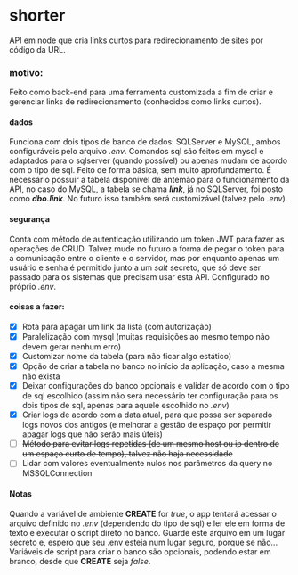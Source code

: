 # shorter
API em node que cria links curtos para redirecionamento de sites por código da URL.

### motivo:
Feito como back-end para uma ferramenta customizada a fim de criar e gerenciar links de redirecionamento (conhecidos como links curtos).

#### dados
Funciona com dois tipos de banco de dados: SQLServer e MySQL, ambos configuráveis pelo arquivo *.env*. Comandos sql são feitos em mysql e adaptados para o sqlserver (quando possível) ou apenas mudam de acordo com o tipo de sql. Feito de forma básica, sem muito aprofundamento. É necessário possuir a tabela disponível de antemão para o funcionamento da API, no caso do MySQL, a tabela se chama ***link***, já no SQLServer, foi posto como ***dbo.link***. No futuro isso também será customizável (talvez pelo *.env*).

#### segurança
Conta com método de autenticação utilizando um token JWT para fazer as operações de CRUD. Talvez mude no futuro a forma de pegar o token para a comunicação entre o cliente e o servidor, mas por enquanto apenas um usuário e senha é permitido junto a um *salt* secreto, que só deve ser passado para os sistemas que precisam usar esta API. Configurado no próprio *.env*.

#### coisas a fazer:
- [x] Rota para apagar um link da lista (com autorização)
- [x] Paralelização com mysql (muitas requisições ao mesmo tempo não devem gerar nenhum erro)
- [x] Customizar nome da tabela (para não ficar algo estático)
- [x] Opção de criar a tabela no banco no início da aplicação, caso a mesma não exista
- [x] Deixar configurações do banco opcionais e validar de acordo com o tipo de sql escolhido (assim não será necessário ter configuração para os dois tipos de sql, apenas para aquele escolhido no *.env*)
- [x] Criar logs de acordo com a data atual, para que possa ser separado logs novos dos antigos (e melhorar a gestão de espaço por permitir apagar logs que não serão mais úteis)
- [ ] ~~Método para evitar logs repetidas (de um mesmo host ou ip dentro de um espaço curto de tempo), talvez não haja necessidade~~
- [ ] Lidar com valores eventualmente nulos nos parâmetros da query no MSSQLConnection

#### Notas
Quando a variável de ambiente **CREATE** for *true*, o app tentará acessar o arquivo definido no *.env* (dependendo do tipo de sql) e ler ele em forma de texto e executar o script direto no banco. Guarde este arquivo em um lugar secreto e, espero que seu .env esteja num lugar seguro, porque se não...
Variáveis de script para criar o banco são opcionais, podendo estar em branco, desde que **CREATE** seja *false*.
